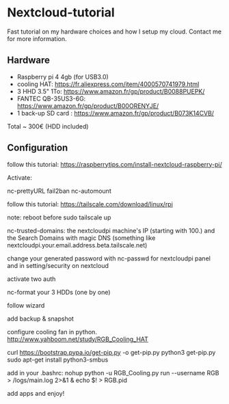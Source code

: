 # Nextcloud-tutorial

Fast tutorial on my hardware choices and how I setup my cloud. Contact me for more information.

## Hardware
* Raspberry pi 4 4gb (for USB3.0)
* cooling HAT: https://fr.aliexpress.com/item/4000570741979.html
* 3 HHD 3.5" 1To: https://www.amazon.fr/gp/product/B0088PUEPK/
* FANTEC QB-35US3-6G: https://www.amazon.fr/gp/product/B00ORENYJE/
* 1 back-up SD card : https://www.amazon.fr/gp/product/B073K14CVB/

Total ~ 300€ (HDD included)

## Configuration

follow this tutorial: https://raspberrytips.com/install-nextcloud-raspberry-pi/

Activate:

nc-prettyURL
fail2ban
nc-automount

follow this tutorial: https://tailscale.com/download/linux/rpi

note: reboot before sudo tailscale up

nc-trusted-domains: the nextcloudpi machine's IP (starting with 100.) and the Search Domains with magic DNS (something like nextcloudpi.your.email.address.beta.tailscale.net) 

change your generated password with nc-passwd for nextcloudpi panel and in setting/security on nextcloud

activate two auth 

nc-format your 3 HDDs (one by one)

follow wizard

add backup & snapshot

configure cooling fan in python.
http://www.yahboom.net/study/RGB_Cooling_HAT

curl https://bootstrap.pypa.io/get-pip.py -o get-pip.py
python3 get-pip.py
sudo apt-get install python3-smbus

add in your .bashrc: nohup python -u RGB_Cooling.py run --username RGB > /logs/main.log 2>&1 & echo $! > RGB.pid

add apps and enjoy!
